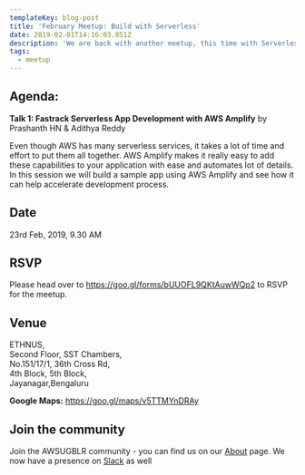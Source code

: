 ```yaml
---
templateKey: blog-post
title: 'February Meetup: Build with Serverless'
date: 2019-02-01T14:16:03.851Z
description: 'We are back with another meetup, this time with Serverless as theme.'
tags:
  - meetup
---
```

## Agenda:

**Talk 1: Fastrack Serverless App Development with AWS Amplify** by Prashanth HN & Adithya Reddy

Even though AWS has many serverless services, it takes a lot of time and effort to put them all together. AWS Amplify makes it really easy to add these capabilities to your application with ease and automates lot of details. In this session we will build a sample app using AWS Amplify and see how it can help accelerate development process.

## **Date**

23rd Feb, 2019, 9.30 AM

## **RSVP**

Please head over to <https://goo.gl/forms/bUUOFL9QKtAuwWQp2> to RSVP for the meetup. 

## **Venue**

ETHNUS,\
Second Floor, SST Chambers,\
No.151/17/1, 36th Cross Rd,\
4th Block, 5th Block,\
Jayanagar,Bengaluru

**Google Maps:** <https://goo.gl/maps/v5TTMYnDRAy>

## Join the community

Join the AWSUGBLR community - you can find us on our [About](https://www.awsugblr.in/about) page. We now have a presence on [Slack](http://go.awsugblr.in/slack) as well
